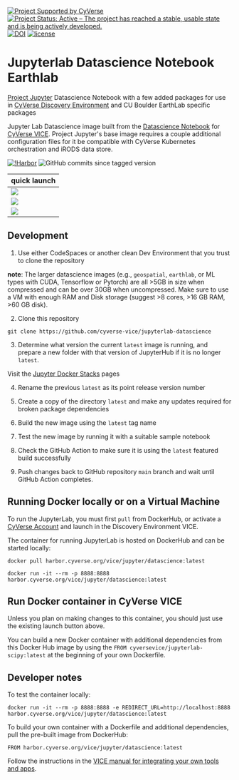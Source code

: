 [![Project Supported by CyVerse](https://de.cyverse.org/Powered-By-CyVerse-blue.svg)](https://learning.cyverse.org/projects/vice/en/latest/) [![Project Status: Active – The project has reached a stable, usable state and is being actively developed.](https://www.repostatus.org/badges/latest/active.svg)](https://www.repostatus.org/#active) [![DOI](https://zenodo.org/badge/DOI/10.5281/zenodo.4540701.svg)](https://doi.org/10.5281/zenodo.4540701)
 [![license](https://img.shields.io/badge/license-BSD3-red.svg?style=flat-square)](https://opensource.org/licenses/BSD-3-Clause)

# Jupyterlab Datascience Notebook Earthlab

[Project Jupyter](https://jupyter.org/) Datascience Notebook with a few added packages for use in [CyVerse Discovery Environment](https://de.cyverse.org) and CU Boulder EarthLab specific packages

Jupyter Lab Datascience image built from the [Datascience Notebook](https://hub.docker.com/r/jupyter/datascience-notebook) for [CyVerse VICE](https://cyverse-visual-interactive-computing-environment.readthedocs-hosted.com/en/latest/index.html). Project Jupyter's base image requires a couple additional configuration files for it be compatible with CyVerse Kubernetes orchestration and iRODS data store.

[![!Harbor](https://github.com/cyverse-vice/jupyterlab-datascience/actions/workflows/harbor.yml/badge.svg)](https://github.com/cyverse-vice/jupyterlab-datascience/actions) ![GitHub commits since tagged version](https://img.shields.io/github/commits-since/cyverse-vice/jupyterlab-datascience/latest/main?style=flat-square)

| quick launch |
| ------------ |
| <a href="https://de.cyverse.org/apps/de/cc77b788-bc45-11eb-9934-008cfa5ae621/launch" target="_blank"><img src="https://img.shields.io/badge/Datascience-latest-orange?style=plastic&logo=jupyter"></a> |
| <a href="https://de.cyverse.org/apps/de/0bb01716-5d03-11ec-b195-008cfa5ae621/launch" target="_blank"><img src="https://img.shields.io/badge/Geospatial-latest-orange?style=plastic&logo=jupyter"></a> |
| <a href="https://de.cyverse.org/apps/de/faf1d268-44cc-11ed-9715-008cfa5ae621/launch" target="_blank"><img src="https://img.shields.io/badge/Earthlab-latest-orange?style=plastic&logo=jupyter"></a> |

## Development

1. Use either CodeSpaces or another clean Dev Environment that you trust to clone the repository

**note**: The larger datascience images (e.g., `geospatial`, `earthlab`, or ML types with CUDA, Tensorflow or Pytorch) are all >5GB in size when compressed and can be over 30GB when uncompressed. Make sure to use a VM with enough RAM and Disk storage (suggest >8 cores, >16 GB RAM, >60 GB disk).

2. Clone this repository

```
git clone https://github.com/cyverse-vice/jupyterlab-datascience
```

3. Determine what version the current `latest` image is running, and prepare a new folder with that version of JupyterHub if it is no longer `latest`.

Visit the [Jupyter Docker Stacks](https://jupyter-docker-stacks.readthedocs.io/en/latest/) pages

4. Rename the previous `latest` as its point release version number

5. Create a copy of the directory `latest` and make any updates required for broken package dependencies

6. Build the new image using the `latest` tag name

7. Test the new image by running it with a suitable sample notebook

8. Check the GitHub Action to make sure it is using the `latest` featured build successfully

9. Push changes back to GitHub repository `main` branch and wait until GitHub Action completes.

## Running Docker locally or on a Virtual Machine

To run the JupyterLab, you must first `pull` from DockerHub, or activate a [CyVerse Account](https://user.cyverse.org/services/mine) and launch in the Discovery Environment VICE.

The container for running JupyterLab is hosted on DockerHub and can be started locally:

```
docker pull harbor.cyverse.org/vice/jupyter/datascience:latest
```

```
docker run -it --rm -p 8888:8888 harbor.cyverse.org/vice/jupyter/datascience:latest
```

## Run Docker container in CyVerse VICE

Unless you plan on making changes to this container, you should just use the existing launch button above.

You can build a new Docker container with additional dependencies from this Docker Hub image by using the `FROM cyversevice/jupyterlab-scipy:latest` at the beginning of your own Dockerfile.

## Developer notes

To test the container locally:

```
docker run -it --rm -p 8888:8888 -e REDIRECT_URL=http://localhost:8888 harbor.cyverse.org/vice/jupyter/datascience:latest
```

To build your own container with a Dockerfile and additional dependencies, pull the pre-built image from DockerHub:

```
FROM harbor.cyverse.org/vice/jupyter/datascience:latest
```

Follow the instructions in the [VICE manual for integrating your own tools and apps](https://learning.cyverse.org/vice/extend_apps/#building-an-app-for-your-tool).

